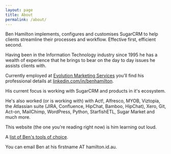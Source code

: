 ```yaml
---
layout: page
title: About
permalink: /about/
---
```


Ben Hamilton implements, configures and customises SugarCRM to help clients streamline their processes and workflow. Effective first, efficient second.

Having been in the Information Technology industry since 1995 he has a wealth of experience that he brings to bear on the day to day issues he assists clients with.

Currently employed at [Evolution Marketing Services](https://evolutionmarketing.com.au/) you’ll find his professional details at [linkedin.com/in/benhamilton](https://linkedin.com/in/benhamilton).

His current focus is working with SugarCRM and products in it's ecosystem.

He's also worked (or is working with) with Act!, Alfresco, MYOB, Viztopia, the Atlassian suite (JIRA, Confluence, HipChat, Bamboo, HipChat), Xero, Git, Act-on, MailChimp, WordPress, Python, StarfishETL, Sugar Market and much more.

This website (the one you’re reading right now) is him learning out loud.

A [list of Ben's tools of choice](http://ben.hamilton.id.au/tools).

You can email Ben at his firstname AT hamilton.id.au.
